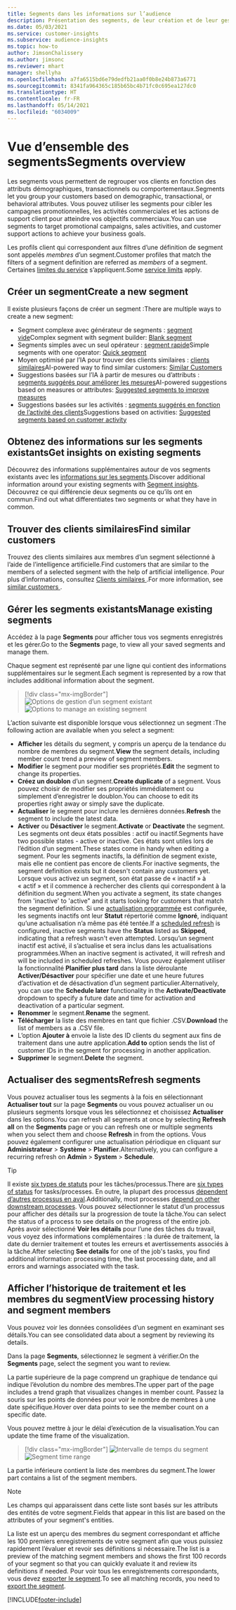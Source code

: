 ```yaml
---
title: Segments dans les informations sur l’audience
description: Présentation des segments, de leur création et de leur gestion.
ms.date: 05/03/2021
ms.service: customer-insights
ms.subservice: audience-insights
ms.topic: how-to
author: JimsonChalissery
ms.author: jimsonc
ms.reviewer: mhart
manager: shellyha
ms.openlocfilehash: a7fa6515bd6e79dedfb21aa0f0b8e24b873a6771
ms.sourcegitcommit: 8341fa964365c185b65bc4b71fc0c695ea127dc0
ms.translationtype: HT
ms.contentlocale: fr-FR
ms.lasthandoff: 05/14/2021
ms.locfileid: "6034009"
---
```

# <a name="segments-overview"></a><span data-ttu-id="c923c-103">Vue d’ensemble des segments</span><span class="sxs-lookup"><span data-stu-id="c923c-103">Segments overview</span></span>

<span data-ttu-id="c923c-104">Les segments vous permettent de regrouper vos clients en fonction des attributs démographiques, transactionnels ou comportementaux.</span><span class="sxs-lookup"><span data-stu-id="c923c-104">Segments let you group your customers based on demographic, transactional, or behavioral attributes.</span></span> <span data-ttu-id="c923c-105">Vous pouvez utiliser les segments pour cibler les campagnes promotionnelles, les activités commerciales et les actions de support client pour atteindre vos objectifs commerciaux.</span><span class="sxs-lookup"><span data-stu-id="c923c-105">You can use segments to target promotional campaigns, sales activities, and customer support actions to achieve your business goals.</span></span>

<span data-ttu-id="c923c-106">Les profils client qui correspondent aux filtres d’une définition de segment sont appelés *membres* d’un segment.</span><span class="sxs-lookup"><span data-stu-id="c923c-106">Customer profiles that match the filters of a segment definition are referred as *members* of a segment.</span></span> <span data-ttu-id="c923c-107">Certaines [limites du service](service-limits.md) s’appliquent.</span><span class="sxs-lookup"><span data-stu-id="c923c-107">Some [service limits](service-limits.md) apply.</span></span>

## <a name="create-a-new-segment"></a><span data-ttu-id="c923c-108">Créer un segment</span><span class="sxs-lookup"><span data-stu-id="c923c-108">Create a new segment</span></span>

<span data-ttu-id="c923c-109">Il existe plusieurs façons de créer un segment :</span><span class="sxs-lookup"><span data-stu-id="c923c-109">There are multiple ways to create a new segment:</span></span> 

- <span data-ttu-id="c923c-110">Segment complexe avec générateur de segments : [segment vide](segment-builder.md#create-a-new-segment)</span><span class="sxs-lookup"><span data-stu-id="c923c-110">Complex segment with segment builder: [Blank segment](segment-builder.md#create-a-new-segment)</span></span>
- <span data-ttu-id="c923c-111">Segments simples avec un seul opérateur : [segment rapide](segment-builder.md#quick-segments)</span><span class="sxs-lookup"><span data-stu-id="c923c-111">Simple segments with one operator: [Quick segment](segment-builder.md#quick-segments)</span></span>
- <span data-ttu-id="c923c-112">Moyen optimisé par l’IA pour trouver des clients similaires : [clients similaires](find-similar-customer-segments.md)</span><span class="sxs-lookup"><span data-stu-id="c923c-112">AI-powered way to find similar customers: [Similar Customers](find-similar-customer-segments.md)</span></span>
- <span data-ttu-id="c923c-113">Suggestions basées sur l’IA à partir de mesures ou d’attributs : [segments suggérés pour améliorer les mesures](suggested-segments.md)</span><span class="sxs-lookup"><span data-stu-id="c923c-113">AI-powered suggestions based on measures or attributes: [Suggested segments to improve measures](suggested-segments.md)</span></span>
- <span data-ttu-id="c923c-114">Suggestions basées sur les activités : [segments suggérés en fonction de l’activité des clients](suggested-segments-activity.md)</span><span class="sxs-lookup"><span data-stu-id="c923c-114">Suggestions based on activities: [Suggested segments based on customer activity](suggested-segments-activity.md)</span></span>

## <a name="get-insights-on-existing-segments"></a><span data-ttu-id="c923c-115">Obtenez des informations sur les segments existants</span><span class="sxs-lookup"><span data-stu-id="c923c-115">Get insights on existing segments</span></span>

<span data-ttu-id="c923c-116">Découvrez des informations supplémentaires autour de vos segments existants avec les [informations sur les segments](segment-insights.md).</span><span class="sxs-lookup"><span data-stu-id="c923c-116">Discover additional information around your existing segments with [Segment insights](segment-insights.md).</span></span> <span data-ttu-id="c923c-117">Découvrez ce qui différencie deux segments ou ce qu’ils ont en commun.</span><span class="sxs-lookup"><span data-stu-id="c923c-117">Find out what differentiates two segments or what they have in common.</span></span>

## <a name="find-similar-customers"></a><span data-ttu-id="c923c-118">Trouver des clients similaires</span><span class="sxs-lookup"><span data-stu-id="c923c-118">Find similar customers</span></span>

<span data-ttu-id="c923c-119">Trouvez des clients similaires aux membres d’un segment sélectionné à l’aide de l’intelligence artificielle.</span><span class="sxs-lookup"><span data-stu-id="c923c-119">Find customers that are similar to the members of a selected segment with the help of artificial intelligence.</span></span> <span data-ttu-id="c923c-120">Pour plus d’informations, consultez [Clients similaires ](find-similar-customer-segments.md).</span><span class="sxs-lookup"><span data-stu-id="c923c-120">For more information, see [similar customers ](find-similar-customer-segments.md).</span></span>

## <a name="manage-existing-segments"></a><span data-ttu-id="c923c-121">Gérer les segments existants</span><span class="sxs-lookup"><span data-stu-id="c923c-121">Manage existing segments</span></span>

<span data-ttu-id="c923c-122">Accédez à la page **Segments** pour afficher tous vos segments enregistrés et les gérer.</span><span class="sxs-lookup"><span data-stu-id="c923c-122">Go to the **Segments** page, to view all your saved segments and manage them.</span></span>

<span data-ttu-id="c923c-123">Chaque segment est représenté par une ligne qui contient des informations supplémentaires sur le segment.</span><span class="sxs-lookup"><span data-stu-id="c923c-123">Each segment is represented by a row that includes additional information about the segment.</span></span>

> [!div class="mx-imgBorder"]
> <span data-ttu-id="c923c-124">![Options de gestion d’un segment existant](media/segments-selected-segment.png "Options de gestion d’un segment existant")</span><span class="sxs-lookup"><span data-stu-id="c923c-124">![Options to manage an existing segment](media/segments-selected-segment.png "Options to manage an existing segment")</span></span>

<span data-ttu-id="c923c-125">L’action suivante est disponible lorsque vous sélectionnez un segment :</span><span class="sxs-lookup"><span data-stu-id="c923c-125">The following action are available when you select a segment:</span></span>

- <span data-ttu-id="c923c-126">**Afficher** les détails du segment, y compris un aperçu de la tendance du nombre de membres du segment.</span><span class="sxs-lookup"><span data-stu-id="c923c-126">**View** the segment details, including member count trend a preview of segment members.</span></span>
- <span data-ttu-id="c923c-127">**Modifier** le segment pour modifier ses propriétés.</span><span class="sxs-lookup"><span data-stu-id="c923c-127">**Edit** the segment to change its properties.</span></span>
- <span data-ttu-id="c923c-128">**Créez un doublon** d’un segment.</span><span class="sxs-lookup"><span data-stu-id="c923c-128">**Create duplicate** of a segment.</span></span> <span data-ttu-id="c923c-129">Vous pouvez choisir de modifier ses propriétés immédiatement ou simplement d’enregistrer le doublon.</span><span class="sxs-lookup"><span data-stu-id="c923c-129">You can choose to edit its properties right away or simply save the duplicate.</span></span>
- <span data-ttu-id="c923c-130">**Actualiser** le segment pour inclure les dernières données.</span><span class="sxs-lookup"><span data-stu-id="c923c-130">**Refresh** the segment to include the latest data.</span></span>
- <span data-ttu-id="c923c-131">**Activer** ou **Désactiver** le segment.</span><span class="sxs-lookup"><span data-stu-id="c923c-131">**Activate** or **Deactivate** the segment.</span></span> <span data-ttu-id="c923c-132">Les segments ont deux états possibles : actif ou inactif.</span><span class="sxs-lookup"><span data-stu-id="c923c-132">Segments have two possible states - active or inactive.</span></span> <span data-ttu-id="c923c-133">Ces états sont utiles lors de l’édition d’un segment.</span><span class="sxs-lookup"><span data-stu-id="c923c-133">These states come in handy when editing a segment.</span></span> <span data-ttu-id="c923c-134">Pour les segments inactifs, la définition de segment existe, mais elle ne contient pas encore de clients.</span><span class="sxs-lookup"><span data-stu-id="c923c-134">For inactive segments, the segment definition exists but it doesn't contain any customers yet.</span></span> <span data-ttu-id="c923c-135">Lorsque vous activez un segment, son état passe de « inactif » à « actif » et il commence à rechercher des clients qui correspondent à la définition du segment.</span><span class="sxs-lookup"><span data-stu-id="c923c-135">When you activate a segment, its state changes from 'inactive' to 'active" and it starts looking for customers that match the segment definition.</span></span> <span data-ttu-id="c923c-136">Si une [actualisation programmée](system.md#schedule-tab) est configurée, les segments inactifs ont leur **Statut** répertorié comme **Ignoré**, indiquant qu’une actualisation n’a même pas été tentée.</span><span class="sxs-lookup"><span data-stu-id="c923c-136">If a [scheduled refresh](system.md#schedule-tab) is configured, inactive segments have the **Status** listed as **Skipped**, indicating that a refresh wasn't even attempted.</span></span> <span data-ttu-id="c923c-137">Lorsqu’un segment inactif est activé, il s’actualise et sera inclus dans les actualisations programmées.</span><span class="sxs-lookup"><span data-stu-id="c923c-137">When an inactive segment is activated, it will refresh and will be included in scheduled refreshes.</span></span>
  <span data-ttu-id="c923c-138">Vous pouvez également utiliser la fonctionnalité **Planifier plus tard** dans la liste déroulante **Activer/Désactiver** pour spécifier une date et une heure futures d’activation et de désactivation d’un segment particulier.</span><span class="sxs-lookup"><span data-stu-id="c923c-138">Alternatively, you can use the **Schedule later** functionality in the **Activate/Deactivate** dropdown to specify a future date and time for activation and deactivation of a particular segment.</span></span>
- <span data-ttu-id="c923c-139">**Renommer** le segment.</span><span class="sxs-lookup"><span data-stu-id="c923c-139">**Rename** the segment.</span></span>
- <span data-ttu-id="c923c-140">**Télécharger** la liste des membres en tant que fichier .CSV.</span><span class="sxs-lookup"><span data-stu-id="c923c-140">**Download** the list of members as a .CSV file.</span></span>
- <span data-ttu-id="c923c-141">L’option **Ajouter à** envoie la liste des ID clients du segment aux fins de traitement dans une autre application.</span><span class="sxs-lookup"><span data-stu-id="c923c-141">**Add to** option sends the list of customer IDs in the segment for processing in another application.</span></span>
- <span data-ttu-id="c923c-142">**Supprimer** le segment.</span><span class="sxs-lookup"><span data-stu-id="c923c-142">**Delete** the segment.</span></span>

## <a name="refresh-segments"></a><span data-ttu-id="c923c-143">Actualiser des segments</span><span class="sxs-lookup"><span data-stu-id="c923c-143">Refresh segments</span></span>

<span data-ttu-id="c923c-144">Vous pouvez actualiser tous les segments à la fois en sélectionnant **Actualiser tout** sur la page **Segments** ou vous pouvez actualiser un ou plusieurs segments lorsque vous les sélectionnez et choisissez **Actualiser** dans les options.</span><span class="sxs-lookup"><span data-stu-id="c923c-144">You can refresh all segments at once by selecting **Refresh all** on the **Segments** page or you can refresh one or multiple segments when you select them and choose **Refresh** in from the options.</span></span> <span data-ttu-id="c923c-145">Vous pouvez également configurer une actualisation périodique en cliquant sur **Administrateur** > **Système** > **Planifier**.</span><span class="sxs-lookup"><span data-stu-id="c923c-145">Alternatively, you can configure a recurring refresh on **Admin** > **System** > **Schedule**.</span></span>

> [!TIP]
> <span data-ttu-id="c923c-146">Il existe [six types de statuts](system.md#status-types) pour les tâches/processus.</span><span class="sxs-lookup"><span data-stu-id="c923c-146">There are [six types of status](system.md#status-types) for tasks/processes.</span></span> <span data-ttu-id="c923c-147">En outre, la plupart des processus [dépendent d’autres processus en aval](system.md#refresh-policies).</span><span class="sxs-lookup"><span data-stu-id="c923c-147">Additionally, most processes [depend on other downstream processes](system.md#refresh-policies).</span></span> <span data-ttu-id="c923c-148">Vous pouvez sélectionner le statut d’un processus pour afficher des détails sur la progression de toute la tâche.</span><span class="sxs-lookup"><span data-stu-id="c923c-148">You can select the status of a process to see details on the progress of the entire job.</span></span> <span data-ttu-id="c923c-149">Après avoir sélectionné **Voir les détails** pour l’une des tâches du travail, vous voyez des informations complémentaires : la durée de traitement, la date du dernier traitement et toutes les erreurs et avertissements associés à la tâche.</span><span class="sxs-lookup"><span data-stu-id="c923c-149">After selecting **See details** for one of the job's tasks, you find additional information: processing time, the last processing date, and all errors and warnings associated with the task.</span></span>

## <a name="view-processing-history-and-segment-members"></a><span data-ttu-id="c923c-150">Afficher l’historique de traitement et les membres du segment</span><span class="sxs-lookup"><span data-stu-id="c923c-150">View processing history and segment members</span></span>

<span data-ttu-id="c923c-151">Vous pouvez voir les données consolidées d’un segment en examinant ses détails.</span><span class="sxs-lookup"><span data-stu-id="c923c-151">You can see consolidated data about a segment by reviewing its details.</span></span>

<span data-ttu-id="c923c-152">Dans la page **Segments**, sélectionnez le segment à vérifier.</span><span class="sxs-lookup"><span data-stu-id="c923c-152">On the **Segments** page, select the segment you want to review.</span></span>

<span data-ttu-id="c923c-153">La partie supérieure de la page comprend un graphique de tendance qui indique l’évolution du nombre des membres.</span><span class="sxs-lookup"><span data-stu-id="c923c-153">The upper part of the page includes a trend graph that visualizes changes in member count.</span></span> <span data-ttu-id="c923c-154">Passez la souris sur les points de données pour voir le nombre de membres à une date spécifique.</span><span class="sxs-lookup"><span data-stu-id="c923c-154">Hover over data points to see the member count on a specific date.</span></span>

<span data-ttu-id="c923c-155">Vous pouvez mettre à jour le délai d’exécution de la visualisation.</span><span class="sxs-lookup"><span data-stu-id="c923c-155">You can update the time frame of the visualization.</span></span>

> [!div class="mx-imgBorder"]
> <span data-ttu-id="c923c-156">![Intervalle de temps du segment](media/segment-time-range.png "Intervalle de temps du segment")</span><span class="sxs-lookup"><span data-stu-id="c923c-156">![Segment time range](media/segment-time-range.png "Segment time range")</span></span>

<span data-ttu-id="c923c-157">La partie inférieure contient la liste des membres du segment.</span><span class="sxs-lookup"><span data-stu-id="c923c-157">The lower part contains a list of the segment members.</span></span>

> [!NOTE]
> <span data-ttu-id="c923c-158">Les champs qui apparaissent dans cette liste sont basés sur les attributs des entités de votre segment.</span><span class="sxs-lookup"><span data-stu-id="c923c-158">Fields that appear in this list are based on the attributes of your segment's entities.</span></span>
>
><span data-ttu-id="c923c-159">La liste est un aperçu des membres du segment correspondant et affiche les 100 premiers enregistrements de votre segment afin que vous puissiez rapidement l’évaluer et revoir ses définitions si nécessaire.</span><span class="sxs-lookup"><span data-stu-id="c923c-159">The list is a preview of the matching segment members and shows the first 100 records of your segment so that you can quickly evaluate it and review its definitions if needed.</span></span> <span data-ttu-id="c923c-160">Pour voir tous les enregistrements correspondants, vous devez [exporter le segment](export-destinations.md).</span><span class="sxs-lookup"><span data-stu-id="c923c-160">To see all matching records, you need to [export the segment](export-destinations.md).</span></span>

[!INCLUDE[footer-include](../includes/footer-banner.md)] 
